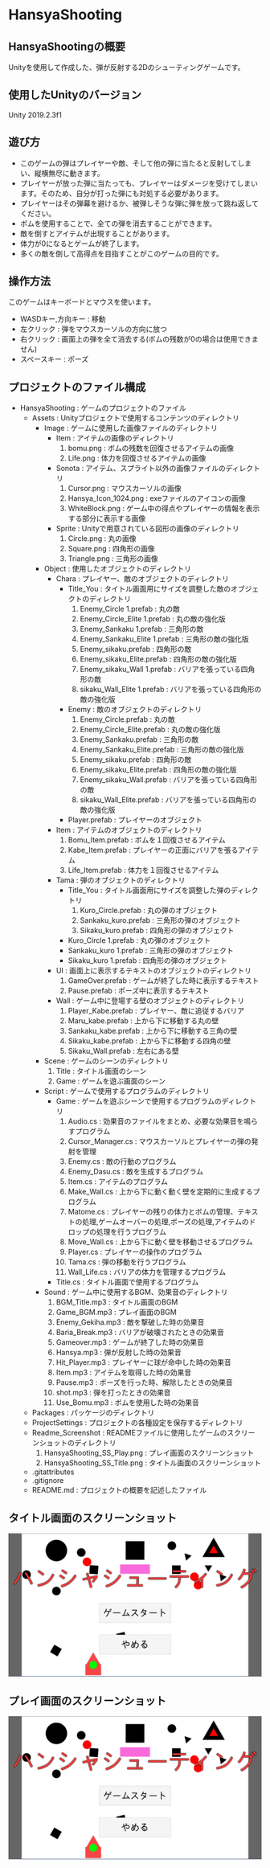 # HansyaShooting

## HansyaShootingの概要

Unityを使用して作成した、弾が反射する2Dのシューティングゲームです。

## 使用したUnityのバージョン

Unity 2019.2.3f1

## 遊び方

- このゲームの弾はプレイヤーや敵、そして他の弾に当たると反射してしまい、縦横無尽に動きます。
- プレイヤーが放った弾に当たっても、プレイヤーはダメージを受けてしまいます。そのため、自分が打った弾にも対処する必要があります。
- プレイヤーはその弾幕を避けるか、被弾しそうな弾に弾を放って跳ね返してください。
- ボムを使用することで、全ての弾を消去することができます。
- 敵を倒すとアイテムが出現することがあります。
- 体力が0になるとゲームが終了します。
- 多くの敵を倒して高得点を目指すことがこのゲームの目的です。

## 操作方法

このゲームはキーボードとマウスを使います。
- WASDキー,方向キー : 移動
- 左クリック : 弾をマウスカーソルの方向に放つ
- 右クリック : 画面上の弾を全て消去する(ボムの残数が0の場合は使用できません)
- スペースキー : ポーズ

## プロジェクトのファイル構成

- HansyaShooting : ゲームのプロジェクトのファイル
  - Assets : Unityプロジェクトで使用するコンテンツのディレクトリ
    - Image : ゲームに使用した画像ファイルのディレクトリ
      - Item : アイテムの画像のディレクトリ
        1. bomu.png : ボムの残数を回復させるアイテムの画像
        2. Life.png : 体力を回復させるアイテムの画像
      - Sonota : アイテム、スプライト以外の画像ファイルのディレクトリ
        1. Cursor.png : マウスカーソルの画像
        2. Hansya_Icon_1024.png : exeファイルのアイコンの画像
        3. WhiteBlock.png : ゲーム中の得点やプレイヤーの情報を表示する部分に表示する画像
      - Sprite : Unityで用意されている図形の画像のディレクトリ
        1. Circle.png : 丸の画像
        2. Square.png : 四角形の画像
        3. Triangle.png : 三角形の画像
    - Object : 使用したオブジェクトのディレクトリ
      - Chara : プレイヤー、敵のオブジェクトのディレクトリ
        - Title_You : タイトル画面用にサイズを調整した敵のオブジェクトのディレクトリ
          1. Enemy_Circle 1.prefab : 丸の敵
          2. Enemy_Circle_Elite 1.prefab : 丸の敵の強化版
          3. Enemy_Sankaku 1.prefab : 三角形の敵
          4. Enemy_Sankaku_Elite 1.prefab : 三角形の敵の強化版
          5. Enemy_sikaku.prefab : 四角形の敵
          6. Enemy_sikaku_Elite.prefab : 四角形の敵の強化版
          7. Enemy_sikaku_Wall 1.prefab : バリアを張っている四角形の敵
          8. sikaku_Wall_Elite 1.prefab : バリアを張っている四角形の敵の強化版
        - Enemy : 敵のオブジェクトのディレクトリ
          1. Enemy_Circle.prefab : 丸の敵
          2. Enemy_Circle_Elite.prefab : 丸の敵の強化版
          3. Enemy_Sankaku.prefab : 三角形の敵
          4. Enemy_Sankaku_Elite.prefab : 三角形の敵の強化版
          5. Enemy_sikaku.prefab : 四角形の敵
          6. Enemy_sikaku_Elite.prefab : 四角形の敵の強化版
          7. Enemy_sikaku_Wall.prefab : バリアを張っている四角形の敵
          8. sikaku_Wall_Elite.prefab : バリアを張っている四角形の敵の強化版
        - Player.prefab : プレイヤーのオブジェクト
      - Item : アイテムのオブジェクトのディレクトリ
        1. Bomu_Item.prefab : ボムを１回復させるアイテム
        2. Kabe_Item.prefab : プレイヤーの正面にバリアを張るアイテム
        3. Life_Item.prefab : 体力を１回復させるアイテム
      - Tama : 弾のオブジェクトのディレクトリ
        - Title_You : タイトル画面用にサイズを調整した弾のディレクトリ
          1. Kuro_Circle.prefab : 丸の弾のオブジェクト
          2. Sankaku_kuro.prefab : 三角形の弾のオブジェクト
          3. Sikaku_kuro.prefab : 四角形の弾のオブジェクト
        - Kuro_Circle 1.prefab : 丸の弾のオブジェクト
        - Sankaku_kuro 1.prefab : 三角形の弾のオブジェクト
        - Sikaku_kuro 1.prefab : 四角形の弾のオブジェクト
      - UI : 画面上に表示するテキストのオブジェクトのディレクトリ
        1. GameOver.prefab : ゲームが終了した時に表示するテキスト
        2. Pause.prefab : ポーズ中に表示するテキスト
      - Wall : ゲーム中に登場する壁のオブジェクトのディレクトリ
        1. Player_Kabe.prefab : プレイヤー、敵に追従するバリア
        2. Maru_kabe.prefab : 上から下に移動する丸の壁
        3. Sankaku_kabe.prefab : 上から下に移動する三角の壁
        4. Sikaku_kabe.prefab : 上から下に移動する四角の壁
        5. Sikaku_Wall.prefab : 左右にある壁
    - Scene : ゲームのシーンのディレクトリ
      1. Title : タイトル画面のシーン
      2. Game : ゲームを遊ぶ画面のシーン
    - Script : ゲームで使用するプログラムのディレクトリ
      - Game : ゲームを遊ぶシーンで使用するプログラムのディレクトリ
        1. Audio.cs : 効果音のファイルをまとめ、必要な効果音を鳴らすプログラム
        2. Cursor_Manager.cs : マウスカーソルとプレイヤーの弾の発射を管理
        3. Enemy.cs : 敵の行動のプログラム
        4. Enemy_Dasu.cs : 敵を生成するプログラム
        5. Item.cs : アイテムのプログラム
        6. Make_Wall.cs : 上から下に動く動く壁を定期的に生成するプログラム
        7. Matome.cs : プレイヤーの残りの体力とボムの管理、テキストの処理,ゲームオーバーの処理,ポーズの処理,アイテムのドロップの処理を行うプログラム
        8. Move_Wall.cs : 上から下に動く壁を移動させるプログラム
        9. Player.cs : プレイヤーの操作のプログラム
        10. Tama.cs : 弾の移動を行うプログラム
        11. Wall_Life.cs : バリアの体力を管理するプログラム
      - Title.cs : タイトル画面で使用するプログラム
    - Sound : ゲーム中に使用するBGM、効果音のディレクトリ
      1. BGM_Title.mp3 : タイトル画面のBGM
      2. Game_BGM.mp3 : プレイ画面のBGM
      3. Enemy_Gekiha.mp3 : 敵を撃破した時の効果音
      4. Baria_Break.mp3 : バリアが破壊されたときの効果音
      5. Gameover.mp3 : ゲームが終了した時の効果音
      6. Hansya.mp3 : 弾が反射した時の効果音
      7. Hit_Player.mp3 : プレイヤーに球が命中した時の効果音
      8. Item.mp3 : アイテムを取得した時の効果音
      9. Pause.mp3 : ポーズを行った時、解除したときの効果音
      10. shot.mp3 : 弾を打ったときの効果音
      11. Use_Bomu.mp3 : ボムを使用した時の効果音
  - Packages : パッケージのディレクトリ
  - ProjectSettings : プロジェクトの各種設定を保存するディレクトリ
  - Readme_Screenshot : READMEファイルに使用したゲームのスクリーンショットのディレクトリ
    1. HansyaShooting_SS_Play.png : プレイ画面のスクリーンショット
    2. HansyaShooting_SS_Title.png : タイトル画面のスクリーンショット
  - .gitattributes
  - .gitignore
  - README.md : プロジェクトの概要を記述したファイル

## タイトル画面のスクリーンショット

![タイトル画面](./Readme_Screenshot/HansyaShooting_SS_Title.png)

## プレイ画面のスクリーンショット

![プレイ画面](./Readme_Screenshot/HansyaShooting_SS_Title.png)
